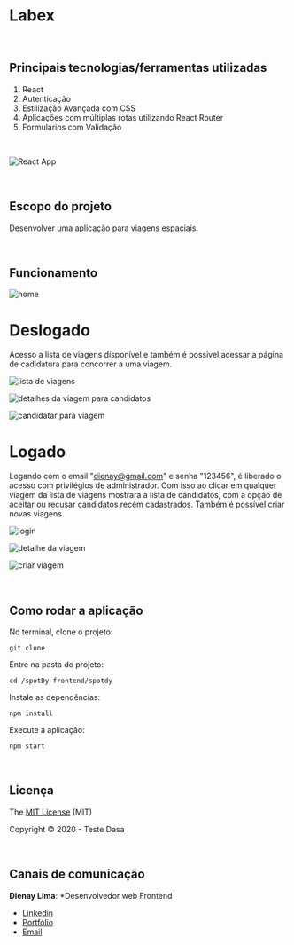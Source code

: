 # Labex

<br>

## Principais tecnologias/ferramentas utilizadas

1. React
2. Autenticação
3. Estilização Avançada com CSS
4. Aplicações com múltiplas rotas utilizando React Router
5. Formulários com Validação

<br>

![React App](https://user-images.githubusercontent.com/2151948/106149054-93d29580-6158-11eb-9f75-da9137e1e7aa.gif)

<br>

## Escopo do projeto

Desenvolver uma aplicação para viagens espaciais.

<br>

## Funcionamento

![home](https://user-images.githubusercontent.com/2151948/106152929-c2526f80-615c-11eb-8aa7-785f9d25987f.png)

# Deslogado

Acesso a lista de viagens disponível e também é possivel acessar a página de cadidatura para concorrer a uma viagem.

![lista de viagens](https://user-images.githubusercontent.com/2151948/106152942-c54d6000-615c-11eb-800a-fe69d3aeed4d.png)

![detalhes da viagem para candidatos](https://user-images.githubusercontent.com/2151948/106152956-c9797d80-615c-11eb-8ff6-aab0b67baaf4.png)

![candidatar para viagem](https://user-images.githubusercontent.com/2151948/106152985-d4341280-615c-11eb-9a50-5243118d6312.png)

# Logado

Logando com o email "dienay@gmail.com" e senha "123456", é liberado o acesso com privilégios de administrador.
Com isso ao clicar em qualquer viagem da lista de viagens mostrará a lista de candidatos, com a opção de aceitar ou recusar candidatos recém cadastrados.
Também é possível criar novas viagens.

![login](https://user-images.githubusercontent.com/2151948/106153681-8ff54200-615d-11eb-8b31-dcef5f9099ad.png)

![detalhe da viagem](https://user-images.githubusercontent.com/2151948/106154167-16aa1f00-615e-11eb-9c14-d34e5616eca0.png)

![criar viagem](https://user-images.githubusercontent.com/2151948/106153174-05144780-615d-11eb-9443-93fb51776420.png)

<br>

## Como rodar a aplicação

No terminal, clone o projeto:
```
git clone 
```

Entre na pasta do projeto:
```
cd /spotDy-frontend/spotdy
```

Instale as dependências:
```
npm install
```

Execute a aplicação:
```
npm start 
```

<br>

## Licença

The [MIT License]() (MIT)

Copyright :copyright: 2020 - Teste Dasa

<br>

## Canais de comunicação

**Dienay Lima**: *Desenvolvedor web Frontend
- [Linkedin](https://www.linkedin.com/in/dienaylima/)
- [Portfólio](https://dienay.github.io/portfolio/)
- [Email](dienaylima@gmail.com)

<br>

